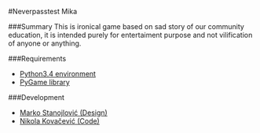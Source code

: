 #Neverpasstest Mika

###Summary
This is ironical game based on sad story of our community education, it is intended purely for entertaiment purpose and not vilification of anyone or anything.

###Requirements
* [Python3.4 environment](https://www.python.org/downloads/)
* [PyGame library](https://bitbucket.org/pygame/pygame/downloads)

###Development
* [Marko Stanojlović (Design)](https://github.com/brole012)
* [Nikola Kovačević (Code)](https://github.com/nkg5)

